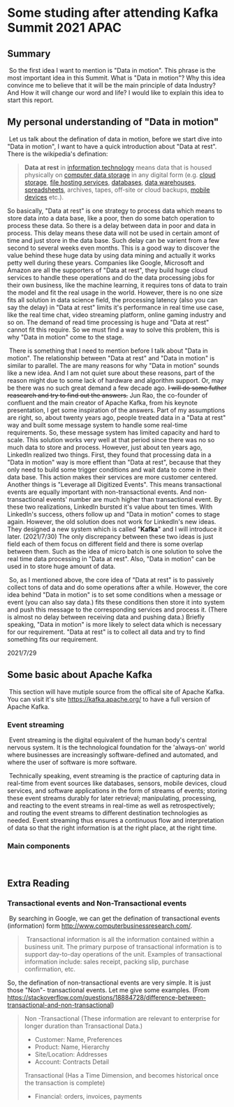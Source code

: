 # Some studing after attending Kafka Summit 2021 APAC

## Summary

​    So the first idea I want to mention is "Data in motion". This phrase is the most important idea in this Summit. What is "Data in motion"? Why this idea convince me to believe that it will be the main principle of data Industry? And How it will change our word and life? I would like to explain this idea to start this report.

## My personal understanding of "Data in motion"

​	Let us talk about the defination of data in motion, before we start dive into "Data in motion", I want to have a quick introduction about "Data at rest". There is the wikipedia's defination:

> **Data at rest** in [information technology](https://en.wikipedia.org/wiki/Information_technology) means data that is housed physically on [computer data storage](https://en.wikipedia.org/wiki/Computer_data_storage) in any digital form (e.g. [cloud storage](https://en.wikipedia.org/wiki/Cloud_storage), [file hosting services](https://en.wikipedia.org/wiki/File_hosting_service), [databases](https://en.wikipedia.org/wiki/Database), [data warehouses](https://en.wikipedia.org/wiki/Data_warehouse), [spreadsheets](https://en.wikipedia.org/wiki/Spreadsheet), archives, tapes, off-site or cloud backups, [mobile devices](https://en.wikipedia.org/wiki/Mobile_device) etc.).

So basically, "Data at rest" is one strategy to process data which means to store data into a data base, like a poor, then do some batch operation to process these data. So there is a delay between data in poor and data in process. This delay means these data will not be used in certain amont of time and just store in the data base. Such delay can be varient from a few second to several weeks even months. This is a good way to discover the value behind these huge data by using data mining and actually it works petty well during these years. Companies like Google, Microsoft and Amazon are all the supporters of "Data at rest", they build huge cloud services to handle these operations and do the data processing jobs for their own business, like the machine learning, it requires tons of data to train the model and fit the real usage in the world. However, there is no one size fits all solution in data science field, the processing latency (also you can say the delay) in "Data at rest" limits it's performance in real time use case, like the real time chat, video streaming platform, online gaming  industry and so on. The demand of read time processing is huge and  "Data at rest" cannot fit this require. So we must find a way to solve this problem, this is why "Data in motion" come to the stage. 

​	There is something that I need to mention before I talk about "Data in motion". The relationship between "Data at rest" and "Data in motion" is similar to parallel. The are many reasons for why "Data in motion" sounds like a new idea. And I am not quiet sure about these reasons, part of the reason might due to some lack of hardware and algorithm support. Or, may be there was no such great demand a few decade ago. ~~I will do some futher reasearch and try to find out the answers.~~ Jun Rao, the co-founder of confluent and the main creator of Apache Kafka, from his keynote presentation, I get some inspiration of the answers. Part of my assumptions are right, so, about twenty years ago, people treated data in a "Data at rest" way and built some message system to handle some real-time requirements. So, these message system has limited capacity and hard to scale. This solution works very well at that period since there was no so much data to store and process. However, just about ten years ago, LinkedIn realized two things. First, they found that processing data in a "Data in motion" way is more effient than "Data at rest", because that they only need to build some trigger conditions and wait data to come in their data base. This action makes their services are more customer centered. Another things is "Leverage all Digitized Events". This means transactional events are equally important with non-transactional events. And non-transactional events' number are much higher than transactional event. By these two realizations, LinkedIn bursted it's value about ten times. With LinkedIn's success, others follow up and "Data in motion" comes to stage again. However, the old solution does not work for LinkedIn's new ideas. They designed a new system which is called "**Kafka**" and I will introduce it later. (2021/7/30) The only discrepancy between these two ideas is just field each of them focus on different field and there is some overlap between them. Such as the idea of micro batch is one solution to solve the real time data processing in "Data at rest". Also, "Data in motion" can be used in to store huge amount of data.

​	So, as I mentioned above, the core idea of "Data at rest" is to passively collect tons of data and do some operations after a while. However, the core idea behind "Data in motion" is to set some conditions when a message or event (you can also say data.) fits these conditions then store it into system and push this message to the corresponding services and process it. (There is almost no delay between receiving data and pushing data.) Briefly speaking, "Data in motion" is more likely to select data which is necessary for our requirement. "Data at rest" is to collect all data and try to find something fits our requirement. 

2021/7/29

## Some basic about Apache Kafka 

​	This section will have mutiple source from the offical site of Apache Kafka. You can visit it's site https://kafka.apache.org/ to have a full version of Apache Kafka.

### Event streaming

​	Event streaming is the digital equivalent of the human body's central nervous system. It is the technological foundation for the 'always-on' world where businesses are increasingly software-defined and automated, and where the user of software is more software.

​	Technically speaking, event streaming is the practice of capturing data in real-time from event sources like databases, sensors, mobile devices, cloud services, and software applications in the form of streams of events; storing these event streams durably for later retrieval; manipulating, processing, and reacting to the event streams in real-time as well as retrospectively; and routing the event streams to different destination technologies as needed. Event streaming thus ensures a continuous flow and interpretation of data so that the right information is at the right place, at the right time.

### Main components 

​	

## Extra Reading

### Transactional events and Non-Transactional events

​			By searching in Google, we can get the defination of transactional events (information) form http://www.computerbusinessresearch.com/.			

> ​		Transactional information is all the information contained within a business unit. The primary purpose of transactional information is to support day-to-day operations of the unit. Examples of transactional information include: sales receipt, packing slip, purchase confirmation, etc. 

So, the defination of non-transactional events are very simple. It is just those "Non"- transactional events. Let me give some examples. (From https://stackoverflow.com/questions/18884728/difference-between-transactional-and-non-transactional)

> Non -Transactional (These information are relevant to enterprise for longer duration than Transactional Data.)
>
> - Customer: Name, Preferences
> - Product: Name, Hierarchy
> - Site/Location: Addresses
> - Account: Contracts Detail
>
> Transactional (Has a Time Dimension, and becomes historical once the transaction is complete)
>
> - Financial: orders, invoices, payments